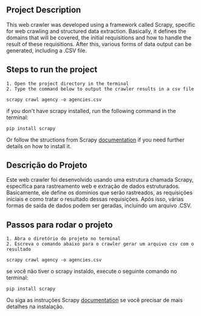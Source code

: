 ## Project Description

This web crawler was developed using a framework called Scrapy, specific for web crawling and structured data extraction.
Basically, it defines the domains that will be covered, the initial requisitions and how to handle the result of these requisitions.
After this, various forms of data output can be generated, including a .CSV file.


## Steps to run the project
	
	1. Open the project directory in the terminal
	2. Type the command below to output the crawler results in a csv file
	
```
scrapy crawl agency -o agencies.csv
```

if you don't have scrapy installed, run the following command in the terminal:

```
pip install scrapy
```

Or follow the structions from Scrapy [documentation](https://docs.scrapy.org/en/latest/) if you need further details on how to install it.

## Descrição do Projeto

Este web crawler foi desenvolvido usando uma estrutura chamada Scrapy, específica para rastreamento web e extração de dados estruturados.
Basicamente, ele define os domínios que serão rastreados, as requisições iniciais e como tratar o resultado dessas requisições.
Após isso, várias formas de saída de dados podem ser geradas, incluindo um arquivo .CSV.

## Passos para rodar o projeto
	
	1. Abra o diretório do projeto no terminal
	2. Escreva o comando abaixo para o crawler gerar um arquivo csv com o resultado
	
```
scrapy crawl agency -o agencies.csv
```

se você não tiver o scrapy instaldo, execute o seguinte comando no terminal:

```
pip install scrapy
```

Ou siga as instruções Scrapy [documentation](https://docs.scrapy.org/en/latest/) se você precisar de mais detalhes na instalação.

